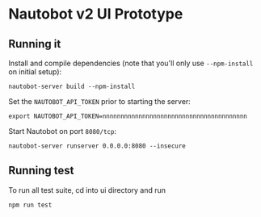 # Nautobot v2 UI Prototype

## Running it

Install and compile dependencies (note that you'll only use `--npm-install` on initial setup):

```no-highlight
nautobot-server build --npm-install
```

Set the `NAUTOBOT_API_TOKEN` prior to starting the server:

```no-highlight
export NAUTOBOT_API_TOKEN=nnnnnnnnnnnnnnnnnnnnnnnnnnnnnnnnnnnnnnnn
```

Start Nautobot on port `8080/tcp`:

```no-highlight
nautobot-server runserver 0.0.0.0:8080 --insecure
```

## Running test

To run all test suite, cd into ui directory and run

```
npm run test
```
